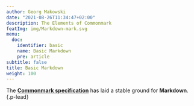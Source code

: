 ```yaml
---
author: Georg Makowski
date: "2021-08-26T11:34:47+02:00"
description: The Elements of Commonmark
featImg: img/Markdown-mark.svg
menu:
  doc:
    identifier: basic
    name: Basic Markdown
    pre: article
subtitle: false
title: Basic Markdown
weight: 100
---
```


The [**Commonmark specification**][cmark] has laid a stable ground for **Markdown**.
{.p-lead} <!--more-->

[cmark]: https://spec.commonmark.org
